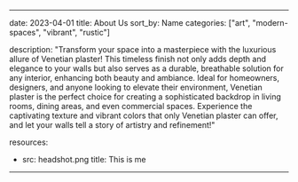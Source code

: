 
---
date: 2023-04-01
title: About Us
sort_by: Name
categories: ["art", "modern-spaces", "vibrant", "rustic"]

description: "Transform your space into a masterpiece with the luxurious allure of Venetian plaster! This timeless finish not only adds depth and elegance to your walls but also serves as a durable, breathable solution for any interior, enhancing both beauty and ambiance. Ideal for homeowners, designers, and anyone looking to elevate their environment, Venetian plaster is the perfect choice for creating a sophisticated backdrop in living rooms, dining areas, and even commercial spaces. Experience the captivating texture and vibrant colors that only Venetian plaster can offer, and let your walls tell a story of artistry and refinement!"

resources:
  - src: headshot.png
    title: This is me
---

